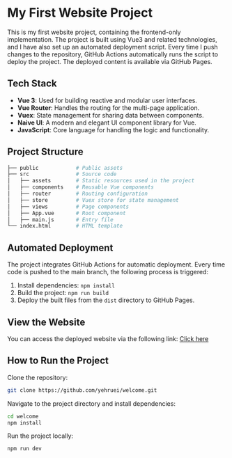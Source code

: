 # My First Website Project

This is my first website project, containing the frontend-only implementation. The project is built using Vue3 and related technologies, and I have also set up an automated deployment script. Every time I push changes to the repository, GitHub Actions automatically runs the script to deploy the project. The deployed content is available via GitHub Pages.

## Tech Stack

- **Vue 3**: Used for building reactive and modular user interfaces.
- **Vue Router**: Handles the routing for the multi-page application.
- **Vuex**: State management for sharing data between components.
- **Naive UI**: A modern and elegant UI component library for Vue.
- **JavaScript**: Core language for handling the logic and functionality.

## Project Structure

```bash
├── public            # Public assets
├── src               # Source code
│   ├── assets        # Static resources used in the project
│   ├── components    # Reusable Vue components
│   ├── router        # Routing configuration
│   ├── store         # Vuex store for state management
│   ├── views         # Page components
│   ├── App.vue       # Root component
│   ├── main.js       # Entry file
└── index.html        # HTML template
```

## Automated Deployment

The project integrates GitHub Actions for automatic deployment. Every time code is pushed to the main branch, the following process is triggered:

1. Install dependencies: `npm install`
2. Build the project: `npm run build`
3. Deploy the built files from the `dist` directory to GitHub Pages.

## View the Website

You can access the deployed website via the following link: [Click here](https://yehruei.github.io/welcome)

## How to Run the Project

Clone the repository:

```bash
git clone https://github.com/yehruei/welcome.git
```

Navigate to the project directory and install dependencies:

```bash
cd welcome
npm install
```

Run the project locally:

```bash
npm run dev
```
